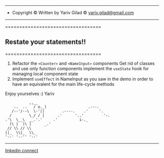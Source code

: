 <!-- prettier-ignore-start -->

---------------------------------------------------------------
* Copyright © Written by Yariv Gilad © <yariv.gilad@gmail.com> 
---------------------------------------------------------------

==================================
  ## Restate your statements!!
==================================

1. Refactor the `<Counter>` and `<NameInput>` components 
   Get rid of classes and use only function components
   implement the `useState` hook for managing local component state
2. Implement `useEffect` in NameInput as you saw in the demo
   in order to have an equivalent for the main life-cycle methods

Enjoy yourselves :)
Yariv

               ,,__
        ..  ..   / o._)                   .---.
       /--'/--\  \-'||        .----.    .'     '.
      /        \_/ / |      .'      '..'         '-.
    .'\  \__\  __.'.'     .'          i-._
      )\ |  )\ |      _.'
     // \\ // \\
    ||_  \\|_  \\_
    '--' '--'' '--'

------------------------------------------------------------
[linkedin connect](https://www.linkedin.com/in/yarivgilad/)

<!-- prettier-ignore-end -->
